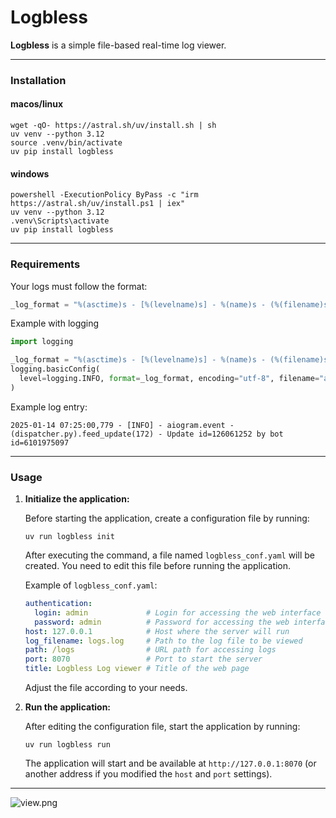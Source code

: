 # Logbless

**Logbless** is a simple file-based real-time log viewer.

---

### Installation

#### macos/linux
```shell
wget -qO- https://astral.sh/uv/install.sh | sh
uv venv --python 3.12
source .venv/bin/activate
uv pip install logbless
```

#### windows
```shell
powershell -ExecutionPolicy ByPass -c "irm https://astral.sh/uv/install.ps1 | iex"
uv venv --python 3.12
.venv\Scripts\activate
uv pip install logbless
```

---

### Requirements

Your logs must follow the format:

```python
_log_format = "%(asctime)s - [%(levelname)s] - %(name)s - (%(filename)s).%(funcName)s(%(lineno)d) - %(message)s"
```

Example with logging

```python
import logging

_log_format = "%(asctime)s - [%(levelname)s] - %(name)s - (%(filename)s).%(funcName)s(%(lineno)d) - %(message)s"
logging.basicConfig(
  level=logging.INFO, format=_log_format, encoding="utf-8", filename="app.log"
)
```

Example log entry:

```text
2025-01-14 07:25:00,779 - [INFO] - aiogram.event - (dispatcher.py).feed_update(172) - Update id=126061252 by bot id=6101975097
```

---

### Usage

1. **Initialize the application:**

   Before starting the application, create a configuration file by running:

   ```shell
   uv run logbless init
   ```

   After executing the command, a file named `logbless_conf.yaml` will be created. You need to edit this file before running the application.

   Example of `logbless_conf.yaml`:

   ```yaml
   authentication:
     login: admin             # Login for accessing the web interface
     password: admin          # Password for accessing the web interface
   host: 127.0.0.1            # Host where the server will run
   log_filename: logs.log     # Path to the log file to be viewed
   path: /logs                # URL path for accessing logs
   port: 8070                 # Port to start the server
   title: Logbless Log viewer # Title of the web page
   ```

   Adjust the file according to your needs.

2. **Run the application:**

   After editing the configuration file, start the application by running:

   ```shell
   uv run logbless run
   ```

   The application will start and be available at `http://127.0.0.1:8070` (or another address if you modified the `host` and `port` settings).


---
![view.png](assets/view_eng.png)